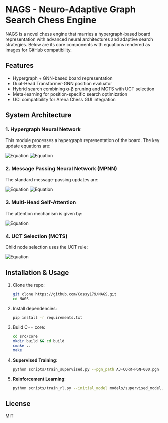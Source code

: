 # NAGS - Neuro-Adaptive Graph Search Chess Engine

NAGS is a novel chess engine that marries a hypergraph-based board representation with advanced neural architectures and adaptive search strategies. Below are its core components with equations rendered as images for GitHub compatibility.

## Features
- Hypergraph + GNN-based board representation
- Dual-Head Transformer-GNN position evaluator
- Hybrid search combining α-β pruning and MCTS with UCT selection
- Meta-learning for position-specific search optimization
- UCI compatibility for Arena Chess GUI integration

## System Architecture

### 1. Hypergraph Neural Network

This module processes a hypergraph representation of the board. The key update equations are:

![Equation](https://latex.codecogs.com/svg.image?%5Cmathbf%7BZ%7D%20%3D%20%5Csigma%5Cbigl%28%5Cmathbf%7BD%7D_e%5E%7B-1%7D%5Cmathbf%7BH%7D%5E%5Ctop%20%5Cmathbf%7BX%7D%5Cmathbf%7BW%7D_e%5Cbigr%29%2C)
![Equation](https://latex.codecogs.com/svg.image?%5Cquad%20%5Cmathbf%7BX%7D%27%20%3D%20%5Csigma%5Cbigl%28%5Cmathbf%7BD%7D_v%5E%7B-1%7D%5Cmathbf%7BH%7D%5Cmathbf%7BZ%7D%5Cmathbf%7BW%7D_v%5Cbigr%29.)

### 2. Message Passing Neural Network (MPNN)

The standard message-passing updates are:

![Equation](https://latex.codecogs.com/svg.image?%5Cmathbf%7Bm%7D_i%5E%7B%28t%2B1%29%7D%20%3D%20%5Csum_%7Bj%5Cin%20%5Cmathcal%7BN%7D%28i%29%7D%20M%28%5Cmathbf%7Bh%7D_i%5E%7B%28t%29%7D%2C%5Cmathbf%7Bh%7D_j%5E%7B%28t%29%7D%29%2C)
![Equation](https://latex.codecogs.com/svg.image?%5Cquad%20%5Cmathbf%7Bh%7D_i%5E%7B%28t%2B1%29%7D%20%3D%20U%28%5Cmathbf%7Bh%7D_i%5E%7B%28t%29%7D%2C%5Cmathbf%7Bm%7D_i%5E%7B%28t%2B1%29%7D%29.)

### 3. Multi-Head Self-Attention

The attention mechanism is given by:

![Equation](https://latex.codecogs.com/svg.image?%5Cmathrm%7BAttention%7D%28Q%2CK%2CV%29%20%3D%20%5Cmathrm%7Bsoftmax%7D%5CBigl%28%5Cfrac%7BQK%5E%5Ctop%7D%7B%5Csqrt%7Bd_k%7D%7D%5CBigr%29V)

### 4. UCT Selection (MCTS)

Child node selection uses the UCT rule:

![Equation](https://latex.codecogs.com/svg.image?i%5E%2A%20%3D%20%5Carg%5Cmax_i%20%5CBigl%28Q_i%20%2B%20c%20%5Csqrt%7B%5Cfrac%7B%5Cln%20N%7D%7Bn_i%7D%7D%5CBigr%29)

## Installation & Usage
1. Clone the repo:

   ```bash
   git clone https://github.com/Cossy179/NAGS.git
   cd NAGS
   ```

2. Install dependencies:

   ```bash
   pip install -r requirements.txt
   ```

3. Build C++ core:

   ```bash
   cd src/core
   mkdir build && cd build
   cmake ..
   make
   ```

4. **Supervised Training**:

   ```bash
   python scripts/train_supervised.py --pgn_path AJ-CORR-PGN-000.pgn
   ```

5. **Reinforcement Learning**:

   ```bash
   python scripts/train_rl.py --initial_model models/supervised_model.pt
   ```

## License
MIT